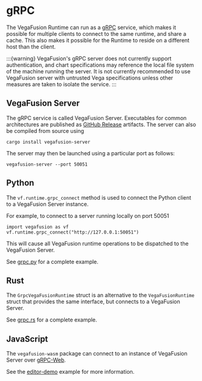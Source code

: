 # gRPC
The VegaFusion Runtime can run as a [gRPC](https://grpc.io/) service, which makes it possible for multiple clients to connect to the same runtime, and share a cache. This also makes it possible for the Runtime to reside on a different host than the client.

:::{warning}
VegaFusion's gRPC server does not currently support authentication, and chart specifications may reference the local file system of the machine running the server. It is not currently recommended to use VegaFusion server with untrusted Vega specifications unless other measures are taken to isolate the service.
:::

## VegaFusion Server
The gRPC service is called VegaFusion Server. Executables for common architectures are published as [GitHub Release](https://github.com/vega/vegafusion/releases) artifacts. The server can also be compiled from source using

```
cargo install vegafusion-server
```

The server may then be launched using a particular port as follows:

```
vegafusion-server --port 50051
```

## Python
The `vf.runtime.grpc_connect` method is used to connect the Python client to a VegaFusion Server instance.

For example, to connect to a server running locally on port 50051

```
import vegafusion as vf
vf.runtime.grpc_connect("http://127.0.0.1:50051")
```

This will cause all VegaFusion runtime operations to be dispatched to the VegaFusion Server.

See [grpc.py](https://github.com/vega/vegafusion/tree/v2/examples/python-examples/grpc.py) for a complete example.

## Rust
The `GrpcVegaFusionRuntime` struct is an alternative to the `VegaFusionRuntime` struct that provides the same interface, but connects to a VegaFusion Server.

See [grpc.rs](https://github.com/vega/vegafusion/tree/v2/examples/rust-examples/grpc.rs) for a complete example.

## JavaScript
The `vegafusion-wasm` package can connect to an instance of VegaFusion Server over [gRPC-Web](https://github.com/grpc/grpc-web). 

See the [editor-demo](https://github.com/vega/vegafusion/tree/v2/examples/editor-demo/README.md) example for more information.
